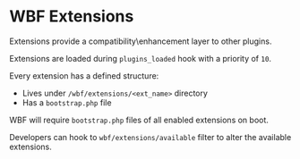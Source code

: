 WBF Extensions
===================
Extensions provide a compatibility\enhancement layer to other plugins.

Extensions are loaded during `plugins_loaded` hook with a priority of `10`.

Every extension has a defined structure:

- Lives under `/wbf/extensions/<ext_name>` directory
- Has a `bootstrap.php` file

WBF will require `bootstrap.php` files of all enabled extensions on boot.

Developers can hook to `wbf/extensions/available` filter to alter the available extensions.